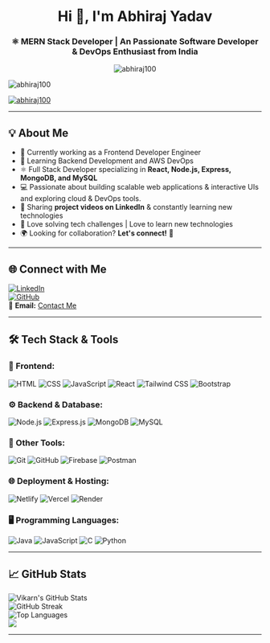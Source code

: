 <h1 align="center"> Hi 👋, I'm <strong>Abhiraj Yadav</strong></h1>
<h3 align="center">⚛️ MERN Stack Developer | An Passionate Software Developer & DevOps Enthusiast from India</h3>
<p align="center">
  <img
    src="https://komarev.com/ghpvc/?username=abhiraj100&label=Profile%20views&color=0e75b6&style=flat"
    alt="abhiraj100"
  />
</p>


<p align="left"> <img src="https://komarev.com/ghpvc/?username=abhiraj100&label=Profile%20views&color=0e75b6&style=flat" alt="abhiraj100" /> </p>

<p align="left"> <a href="https://github.com/ryo-ma/github-profile-trophy"><img src="https://github-profile-trophy.vercel.app/?username=abhiraj100" alt="abhiraj100" /></a> </p>

---

## 💡 About Me

- 🎯 Currently working as a Frontend Developer Engineer
- 🌱 Learning Backend Development and AWS DevOps
- ⚛️ Full Stack Developer specializing in **React, Node.js, Express, MongoDB, and MySQL**
- 💻 Passionate about building scalable web  applications & interactive UIs and exploring cloud & DevOps tools.
- 🚀 Sharing **project videos on LinkedIn** & constantly learning new technologies
- 🔐 Love solving tech challenges | Love to learn new technologies
- 🌍 Looking for collaboration? **Let's connect!** 🚀

---

## 🌐 **Connect with Me**

[![LinkedIn](https://img.shields.io/badge/LinkedIn-0077B5?style=for-the-badge&logo=linkedin&logoColor=white)](https://www.linkedin.com/in/abhiraj-yadav-86a232215/)  
[![GitHub](https://img.shields.io/badge/GitHub-181717?style=for-the-badge&logo=github&logoColor=white)](https://github.com/abhiraj100)  
📧 **Email:** [Contact Me](mailto:abhirajyadav303@gmail.com)

---

## 🛠 **Tech Stack & Tools**

### 🎨 Frontend:

![HTML](https://img.shields.io/badge/HTML5-E34F26?style=for-the-badge&logo=html5&logoColor=white)
![CSS](https://img.shields.io/badge/CSS3-1572B6?style=for-the-badge&logo=css3&logoColor=white)
![JavaScript](https://img.shields.io/badge/JavaScript-F7DF1E?style=for-the-badge&logo=javascript&logoColor=black)
![React](https://img.shields.io/badge/React-20232A?style=for-the-badge&logo=react&logoColor=61DAFB)
![Tailwind CSS](https://img.shields.io/badge/TailwindCSS-38B2AC?style=for-the-badge&logo=tailwind-css&logoColor=white)
![Bootstrap](https://img.shields.io/badge/Bootstrap-7952B3?style=for-the-badge&logo=bootstrap&logoColor=white)

### ⚙️ Backend & Database:

![Node.js](https://img.shields.io/badge/Node.js-339933?style=for-the-badge&logo=node.js&logoColor=white)
![Express.js](https://img.shields.io/badge/Express.js-000000?style=for-the-badge&logo=express&logoColor=white)
![MongoDB](https://img.shields.io/badge/MongoDB-4EA94B?style=for-the-badge&logo=mongodb&logoColor=white)
![MySQL](https://img.shields.io/badge/MySQL-4479A1?style=for-the-badge&logo=mysql&logoColor=white)

### 🚀 Other Tools:

![Git](https://img.shields.io/badge/Git-F05032?style=for-the-badge&logo=git&logoColor=white)
![GitHub](https://img.shields.io/badge/GitHub-181717?style=for-the-badge&logo=github&logoColor=white)
![Firebase](https://img.shields.io/badge/Firebase-FFCA28?style=for-the-badge&logo=firebase&logoColor=black)
![Postman](https://img.shields.io/badge/Postman-FF6C37?style=for-the-badge&logo=postman&logoColor=white)

### 🌐 Deployment & Hosting:

![Netlify](https://img.shields.io/badge/Netlify-00C7B7?style=for-the-badge&logo=netlify&logoColor=white)
![Vercel](https://img.shields.io/badge/Vercel-000000?style=for-the-badge&logo=vercel&logoColor=white)
![Render](https://img.shields.io/badge/Render-46E3B7?style=for-the-badge&logo=render&logoColor=white)

### 🖥️ Programming Languages:

![Java](https://img.shields.io/badge/Java-007396?style=for-the-badge&logo=java&logoColor=white)
![JavaScript](https://img.shields.io/badge/JavaScript-F7DF1E?style=for-the-badge&logo=javascript&logoColor=black)
![C](https://img.shields.io/badge/C-00599C?style=for-the-badge&logo=c&logoColor=white)
![Python](https://img.shields.io/badge/Python-3776AB?style=for-the-badge&logo=python&logoColor=white)

---

## 📈 **GitHub Stats**

![Vikarn's GitHub Stats](https://github-readme-stats.vercel.app/api?username=abhiraj100&show_icons=true&theme=react)  
![GitHub Streak](https://github-readme-streak-stats.herokuapp.com/?user=abhiraj100&theme=react)  
![Top Languages](https://github-readme-stats.vercel.app/api/top-langs/?username=abhiraj100&layout=compact&theme=react)  
<img src="https://github-readme-activity-graph.vercel.app/graph?username=abhiraj100&theme=react" width="auto" height="auto">

---
